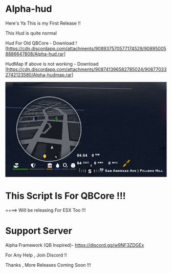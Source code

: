 # Alpha-hud

Here's Ya This is my First Release !! 

This Hud is quite normal 

Hud For Old QBCore - Download ![https://cdn.discordapp.com/attachments/908937570577174529/908950058886647808/Alpha-hud.rar]


HudMap If above is not working - Download [https://cdn.discordapp.com/attachments/908741396582785024/908770332742123580/Alpha-hudmap.rar]

![](Alpha-hud/html/preview.png)

# This Script Is For QBCore !!!

====> Will be releasing For ESX Too !!!


# Support Server
Alpha Framework (QB Inspired)- https://discord.gg/w9NF3ZDGEx 

For Any Help , Join Discord !!


Thanks , More Releases Coming Soon !!!
